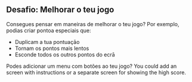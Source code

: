## Desafio: Melhorar o teu jogo

Consegues pensar em maneiras de melhorar o teu jogo? Por exemplo, podias criar pontoa especiais que:

+ Duplicam a tua pontuaçāo
+ Tornam os pontos mais lentos
+ Esconde todos os outros pontos do ecrā

Podes adicionar um menu com botões ao teu jogo? You could add an screen with instructions or a separate screen for showing the high score.